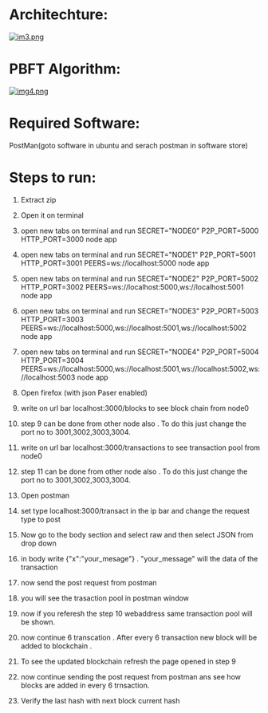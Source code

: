 #  Architechture:
[![im3.png](https://i.postimg.cc/xTCfM3by/im3.png)](https://postimg.cc/t7KGHPkY)
# PBFT Algorithm:
[![img4.png](https://i.postimg.cc/tgH73Vbq/img4.png)](https://postimg.cc/Yvbpk0jZ)
# Required Software:

PostMan(goto software in ubuntu and serach postman in software store)

# Steps to run:

1. Extract zip

2. Open it on terminal 

3. open new tabs on terminal and run SECRET="NODE0" P2P_PORT=5000 HTTP_PORT=3000 node app

4. open new tabs on terminal and run SECRET="NODE1" P2P_PORT=5001 HTTP_PORT=3001 PEERS=ws://localhost:5000 node app

5. open new tabs on terminal and run SECRET="NODE2" P2P_PORT=5002 HTTP_PORT=3002 PEERS=ws://localhost:5000,ws://localhost:5001 node app

6. open new tabs on terminal and run SECRET="NODE3" P2P_PORT=5003 HTTP_PORT=3003 PEERS=ws://localhost:5000,ws://localhost:5001,ws://localhost:5002 node app

7. open new tabs on terminal and run SECRET="NODE4" P2P_PORT=5004 HTTP_PORT=3004 PEERS=ws://localhost:5000,ws://localhost:5001,ws://localhost:5002,ws://localhost:5003 node app

8. Open firefox (with json Paser enabled)

9. write on url bar localhost:3000/blocks to see block chain from node0

10. step 9 can be done from other node also . To do this just change the port no to 3001,3002,3003,3004.

11. write on url bar localhost:3000/transactions to see transaction pool  from node0

12. step 11 can be done from other node also . To do this just change the port no to 3001,3002,3003,3004.

13. Open postman

14. set type localhost:3000/transact in the ip bar and change the request type to post

15. Now go to the body section and select raw and then select JSON from drop down

16. in body write {"x":"your_mesage"} . "your_message" will the data of the transaction

17. now send the post request from postman 

18. you will see the trasaction pool in postman window

19. now if you referesh the step 10 webaddress same transaction pool will be shown.

20. now continue 6 transcation . After every 6 transaction new block will be added to blockchain . 

21. To see the updated blockchain refresh the page opened in step 9

22. now continue sending the post request from postman ans see how blocks are added in every 6 trnsaction.

23. Verify the last hash with next block current hash







